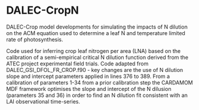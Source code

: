 # DALEC-CropN
DALEC-Crop model developments for simulating the impacts of N dilution on the ACM equation used to determine a leaf N and temperature limited rate of photosynthesis.

Code used for inferring crop leaf nitrogen per area (LNA) based on the calibration of a semi-empirical critical N dilution function derived from the ATEC project experimental field trials. Code adapted from DALEC_GSI_DFOL_FR_CROP.f90 - key changes are the use of N dilution slope and intercept parameters applied in lines 376 to 389. From a calibration of parameters 1-34 from a prior calibration step the CARDAMOM MDF framework optimises the slope and intercept of the N dilusion (parameters 35 and 36) in order to find an N dilution fit consistent with an LAI observational time-series.
